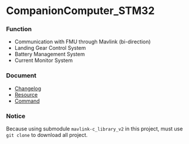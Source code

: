 # CompanionComputer_STM32

### Function
- Communication with FMU through Mavlink (bi-direction)
- Landing Gear Control System
- Battery Management System
- Current Monitor System

### Document
* [Changelog](Doc/Changelog.md)
* [Resource](Doc/Resource.md)
* [Command](Doc/Command.md)

### Notice
Because using submodule `mavlink-c_library_v2` in this project, must use `git clone` to download all project.